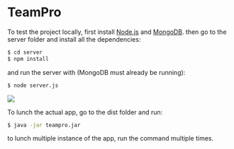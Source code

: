 # TeamPro
To test the project locally, first install [Node.js](https://nodejs.org) and [MongoDB](https://www.mongodb.com/download-center).
then go to the server folder and install all the dependencies:
```sh
$ cd server
$ npm install
```
and run the server with (MongoDB must already be running):
```sh
$ node server.js
```
![](https://i.imgur.com/g1dHxNK.png)

To lunch the actual app, go to the dist folder and run:
```sh
$ java -jar teampro.jar
```
to lunch multiple instance of the app, run the command multiple times.
